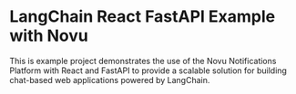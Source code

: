 # LangChain React FastAPI Example with Novu

This is example project demonstrates the use of the Novu Notifications Platform with React and FastAPI to provide a scalable solution for building chat-based web applications powered by LangChain.